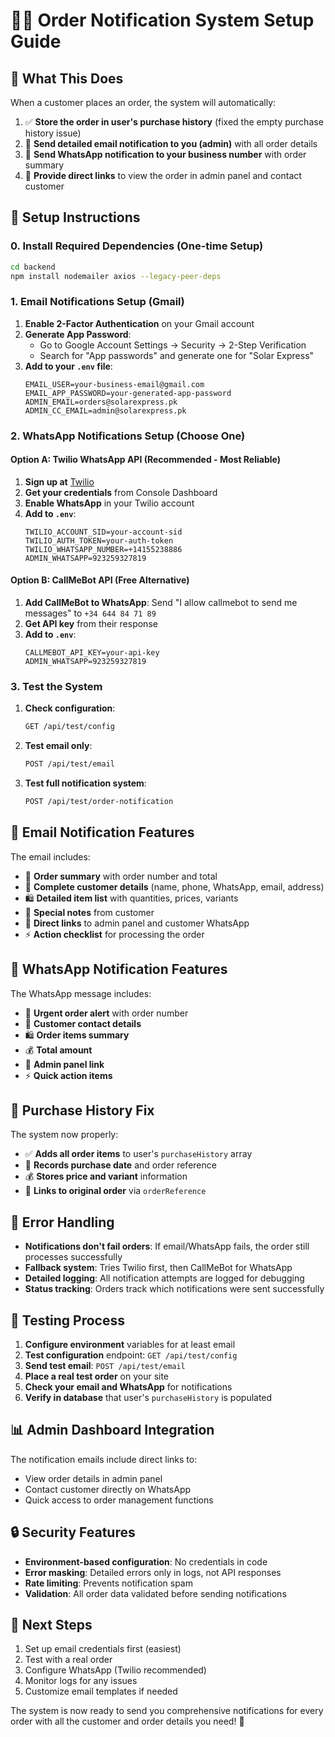 # 📧📱 Order Notification System Setup Guide

## 🎯 What This Does

When a customer places an order, the system will automatically:

1. ✅ **Store the order in user's purchase history** (fixed the empty purchase history issue)
2. 📧 **Send detailed email notification to you (admin)** with all order details
3. 📱 **Send WhatsApp notification to your business number** with order summary
4. 🔗 **Provide direct links** to view the order in admin panel and contact customer

## 🔧 Setup Instructions

### 0. Install Required Dependencies (One-time Setup)

```bash
cd backend
npm install nodemailer axios --legacy-peer-deps
```

### 1. Email Notifications Setup (Gmail)

1. **Enable 2-Factor Authentication** on your Gmail account
2. **Generate App Password**:
   - Go to Google Account Settings → Security → 2-Step Verification
   - Search for "App passwords" and generate one for "Solar Express"
3. **Add to your `.env` file**:
   ```env
   EMAIL_USER=your-business-email@gmail.com
   EMAIL_APP_PASSWORD=your-generated-app-password
   ADMIN_EMAIL=orders@solarexpress.pk
   ADMIN_CC_EMAIL=admin@solarexpress.pk
   ```

### 2. WhatsApp Notifications Setup (Choose One)

#### Option A: Twilio WhatsApp API (Recommended - Most Reliable)

1. **Sign up at** [Twilio](https://twilio.com)
2. **Get your credentials** from Console Dashboard
3. **Enable WhatsApp** in your Twilio account
4. **Add to `.env`**:
   ```env
   TWILIO_ACCOUNT_SID=your-account-sid
   TWILIO_AUTH_TOKEN=your-auth-token
   TWILIO_WHATSAPP_NUMBER=+14155238886
   ADMIN_WHATSAPP=923259327819
   ```

#### Option B: CallMeBot API (Free Alternative)

1. **Add CallMeBot to WhatsApp**: Send "I allow callmebot to send me messages" to `+34 644 84 71 89`
2. **Get API key** from their response
3. **Add to `.env`**:
   ```env
   CALLMEBOT_API_KEY=your-api-key
   ADMIN_WHATSAPP=923259327819
   ```

### 3. Test the System

1. **Check configuration**:

   ```bash
   GET /api/test/config
   ```

2. **Test email only**:

   ```bash
   POST /api/test/email
   ```

3. **Test full notification system**:
   ```bash
   POST /api/test/order-notification
   ```

## 📧 Email Notification Features

The email includes:

- 🎯 **Order summary** with order number and total
- 👤 **Complete customer details** (name, phone, WhatsApp, email, address)
- 🛍️ **Detailed item list** with quantities, prices, variants
- 📝 **Special notes** from customer
- 🔗 **Direct links** to admin panel and customer WhatsApp
- ⚡ **Action checklist** for processing the order

## 📱 WhatsApp Notification Features

The WhatsApp message includes:

- 🚨 **Urgent order alert** with order number
- 👤 **Customer contact details**
- 🛍️ **Order items summary**
- 💰 **Total amount**
- 🔗 **Admin panel link**
- ⚡ **Quick action items**

## 🔧 Purchase History Fix

The system now properly:

- ✅ **Adds all order items** to user's `purchaseHistory` array
- 📅 **Records purchase date** and order reference
- 💰 **Stores price and variant** information
- 🔗 **Links to original order** via `orderReference`

## 🚨 Error Handling

- **Notifications don't fail orders**: If email/WhatsApp fails, the order still processes successfully
- **Fallback system**: Tries Twilio first, then CallMeBot for WhatsApp
- **Detailed logging**: All notification attempts are logged for debugging
- **Status tracking**: Orders track which notifications were sent successfully

## 🧪 Testing Process

1. **Configure environment** variables for at least email
2. **Test configuration** endpoint: `GET /api/test/config`
3. **Send test email**: `POST /api/test/email`
4. **Place a real test order** on your site
5. **Check your email and WhatsApp** for notifications
6. **Verify in database** that user's `purchaseHistory` is populated

## 📊 Admin Dashboard Integration

The notification emails include direct links to:

- View order details in admin panel
- Contact customer directly on WhatsApp
- Quick access to order management functions

## 🔒 Security Features

- **Environment-based configuration**: No credentials in code
- **Error masking**: Detailed errors only in logs, not API responses
- **Rate limiting**: Prevents notification spam
- **Validation**: All order data validated before sending notifications

## 🎯 Next Steps

1. Set up email credentials first (easiest)
2. Test with a real order
3. Configure WhatsApp (Twilio recommended)
4. Monitor logs for any issues
5. Customize email templates if needed

The system is now ready to send you comprehensive notifications for every order with all the customer and order details you need! 🚀
